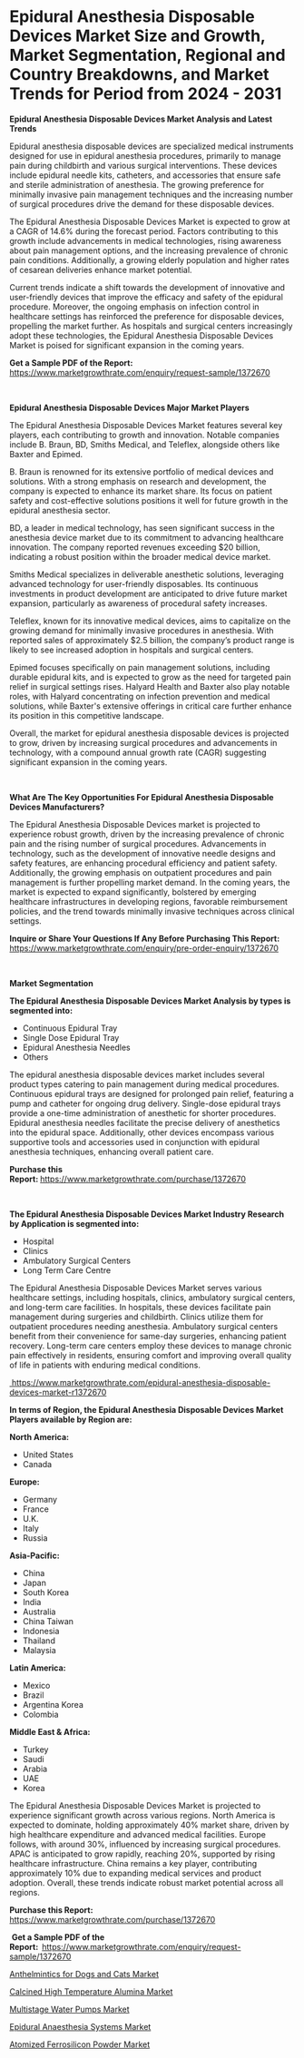 <p><h1>Epidural Anesthesia Disposable Devices Market Size and Growth, Market Segmentation, Regional and Country Breakdowns, and Market Trends for Period from 2024 -  2031</h1></p><p><strong>Epidural Anesthesia Disposable Devices Market Analysis and Latest Trends</strong></p>
<p><p>Epidural anesthesia disposable devices are specialized medical instruments designed for use in epidural anesthesia procedures, primarily to manage pain during childbirth and various surgical interventions. These devices include epidural needle kits, catheters, and accessories that ensure safe and sterile administration of anesthesia. The growing preference for minimally invasive pain management techniques and the increasing number of surgical procedures drive the demand for these disposable devices.</p><p>The Epidural Anesthesia Disposable Devices Market is expected to grow at a CAGR of 14.6% during the forecast period. Factors contributing to this growth include advancements in medical technologies, rising awareness about pain management options, and the increasing prevalence of chronic pain conditions. Additionally, a growing elderly population and higher rates of cesarean deliveries enhance market potential. </p><p>Current trends indicate a shift towards the development of innovative and user-friendly devices that improve the efficacy and safety of the epidural procedure. Moreover, the ongoing emphasis on infection control in healthcare settings has reinforced the preference for disposable devices, propelling the market further. As hospitals and surgical centers increasingly adopt these technologies, the Epidural Anesthesia Disposable Devices Market is poised for significant expansion in the coming years.</p></p>
<p><strong>Get a Sample PDF of the Report:&nbsp;</strong> <a href="https://www.marketgrowthrate.com/enquiry/request-sample/1372670">https://www.marketgrowthrate.com/enquiry/request-sample/1372670</a></p>
<p>&nbsp;</p>
<p><strong>Epidural Anesthesia Disposable Devices Major Market Players</strong></p>
<p><p>The Epidural Anesthesia Disposable Devices Market features several key players, each contributing to growth and innovation. Notable companies include B. Braun, BD, Smiths Medical, and Teleflex, alongside others like Baxter and Epimed.</p><p>B. Braun is renowned for its extensive portfolio of medical devices and solutions. With a strong emphasis on research and development, the company is expected to enhance its market share. Its focus on patient safety and cost-effective solutions positions it well for future growth in the epidural anesthesia sector.</p><p>BD, a leader in medical technology, has seen significant success in the anesthesia device market due to its commitment to advancing healthcare innovation. The company reported revenues exceeding $20 billion, indicating a robust position within the broader medical device market.</p><p>Smiths Medical specializes in deliverable anesthetic solutions, leveraging advanced technology for user-friendly disposables. Its continuous investments in product development are anticipated to drive future market expansion, particularly as awareness of procedural safety increases.</p><p>Teleflex, known for its innovative medical devices, aims to capitalize on the growing demand for minimally invasive procedures in anesthesia. With reported sales of approximately $2.5 billion, the company’s product range is likely to see increased adoption in hospitals and surgical centers.</p><p>Epimed focuses specifically on pain management solutions, including durable epidural kits, and is expected to grow as the need for targeted pain relief in surgical settings rises. Halyard Health and Baxter also play notable roles, with Halyard concentrating on infection prevention and medical solutions, while Baxter's extensive offerings in critical care further enhance its position in this competitive landscape.</p><p>Overall, the market for epidural anesthesia disposable devices is projected to grow, driven by increasing surgical procedures and advancements in technology, with a compound annual growth rate (CAGR) suggesting significant expansion in the coming years.</p></p>
<p>&nbsp;</p>
<p><strong>What Are The Key Opportunities For Epidural Anesthesia Disposable Devices Manufacturers?</strong></p>
<p><p>The Epidural Anesthesia Disposable Devices market is projected to experience robust growth, driven by the increasing prevalence of chronic pain and the rising number of surgical procedures. Advancements in technology, such as the development of innovative needle designs and safety features, are enhancing procedural efficiency and patient safety. Additionally, the growing emphasis on outpatient procedures and pain management is further propelling market demand. In the coming years, the market is expected to expand significantly, bolstered by emerging healthcare infrastructures in developing regions, favorable reimbursement policies, and the trend towards minimally invasive techniques across clinical settings.</p></p>
<p><strong>Inquire or Share Your Questions If Any Before Purchasing This Report:</strong> <a href="https://www.marketgrowthrate.com/enquiry/pre-order-enquiry/1372670">https://www.marketgrowthrate.com/enquiry/pre-order-enquiry/1372670</a></p>
<p>&nbsp;</p>
<p><strong>Market Segmentation</strong></p>
<p><strong>The Epidural Anesthesia Disposable Devices Market Analysis by types is segmented into:</strong></p>
<p><ul><li>Continuous Epidural Tray</li><li>Single Dose Epidural Tray</li><li>Epidural Anesthesia Needles</li><li>Others</li></ul></p>
<p><p>The epidural anesthesia disposable devices market includes several product types catering to pain management during medical procedures. Continuous epidural trays are designed for prolonged pain relief, featuring a pump and catheter for ongoing drug delivery. Single-dose epidural trays provide a one-time administration of anesthetic for shorter procedures. Epidural anesthesia needles facilitate the precise delivery of anesthetics into the epidural space. Additionally, other devices encompass various supportive tools and accessories used in conjunction with epidural anesthesia techniques, enhancing overall patient care.</p></p>
<p><strong>Purchase this Report:&nbsp;</strong><a href="https://www.marketgrowthrate.com/purchase/1372670">https://www.marketgrowthrate.com/purchase/1372670</a></p>
<p>&nbsp;</p>
<p><strong>The Epidural Anesthesia Disposable Devices Market Industry Research by Application is segmented into:</strong></p>
<p><ul><li>Hospital</li><li>Clinics</li><li>Ambulatory Surgical Centers</li><li>Long Term Care Centre</li></ul></p>
<p><p>The Epidural Anesthesia Disposable Devices Market serves various healthcare settings, including hospitals, clinics, ambulatory surgical centers, and long-term care facilities. In hospitals, these devices facilitate pain management during surgeries and childbirth. Clinics utilize them for outpatient procedures needing anesthesia. Ambulatory surgical centers benefit from their convenience for same-day surgeries, enhancing patient recovery. Long-term care centers employ these devices to manage chronic pain effectively in residents, ensuring comfort and improving overall quality of life in patients with enduring medical conditions.</p></p>
<p><a href="https://www.marketgrowthrate.com/epidural-anesthesia-disposable-devices-market-r1372670">&nbsp;https://www.marketgrowthrate.com/epidural-anesthesia-disposable-devices-market-r1372670</a></p>
<p><strong>In terms of Region, the Epidural Anesthesia Disposable Devices Market Players available by Region are:</strong></p>
<p>
    <p> <strong> North America: </strong>
        <ul>
            <li>United States</li>
            <li>Canada</li>
        </ul>
        </p> 
    <p> <strong> Europe: </strong>
        <ul>
            <li>Germany</li>
            <li>France</li>
            <li>U.K.</li>
            <li>Italy</li>
            <li>Russia</li>
        </ul>
        </p> 
    <p> <strong> Asia-Pacific: </strong>
        <ul>
            <li>China</li>
            <li>Japan</li>
            <li>South Korea</li>
            <li>India</li>
            <li>Australia</li>
            <li>China Taiwan</li>
            <li>Indonesia</li>
            <li>Thailand</li>
            <li>Malaysia</li>
        </ul>
        </p> 
    <p> <strong> Latin America: </strong>
        <ul>
            <li>Mexico</li>
            <li>Brazil</li>
            <li>Argentina Korea</li>
            <li>Colombia</li>
        </ul>
        </p> 
    <p> <strong> Middle East & Africa: </strong>
        <ul>
            <li>Turkey</li>
            <li>Saudi</li>
            <li>Arabia</li>
            <li>UAE</li>
            <li>Korea</li>
        </ul>
    </p>
    </p>
<p><p>The Epidural Anesthesia Disposable Devices Market is projected to experience significant growth across various regions. North America is expected to dominate, holding approximately 40% market share, driven by high healthcare expenditure and advanced medical facilities. Europe follows, with around 30%, influenced by increasing surgical procedures. APAC is anticipated to grow rapidly, reaching 20%, supported by rising healthcare infrastructure. China remains a key player, contributing approximately 10% due to expanding medical services and product adoption. Overall, these trends indicate robust market potential across all regions.</p></p>
<p><strong>Purchase this Report: </strong><a href="https://www.marketgrowthrate.com/purchase/1372670">https://www.marketgrowthrate.com/purchase/1372670</a></p>
<p>&nbsp;<strong>Get a Sample PDF of the Report:&nbsp;&nbsp;</strong><a href="https://www.marketgrowthrate.com/enquiry/request-sample/1372670">https://www.marketgrowthrate.com/enquiry/request-sample/1372670</a></p>
<p><strong></strong></p>
<p><p><a href="https://github.com/BesaLoshi2000/Market-Research-Report-List-1/blob/main/anthelmintics-for-dogs-and-cats-market.md">Anthelmintics for Dogs and Cats Market</a></p><p><a href="https://issuu.com/reportprime-2/docs/calcined-high-temperature-alumina-m_4c0e4ba152b673">Calcined High Temperature Alumina Market</a></p><p><a href="https://medium.com/@ncvxcaxp93/multistage-water-pumps-market-size-by-type-cast-iron-pump-stainless-pump-others-by-product-ebccee257a72">Multistage Water Pumps Market</a></p><p><a href="https://github.com/irfadac/Market-Research-Report-List-5/blob/main/epidural-anaesthesia-systems-market.md">Epidural Anaesthesia Systems Market</a></p><p><a href="https://issuu.com/reportprime-2/docs/atomized-ferrosilicon-powder-market_c95bff24ffb7a5">Atomized Ferrosilicon Powder Market</a></p></p>
